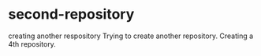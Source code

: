 # second-repository
creating another respository
Trying to create another repository.
Creating a 4th repository.
